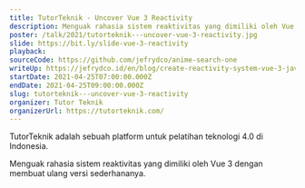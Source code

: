 ```yaml
---
title: TutorTeknik - Uncover Vue 3 Reactivity
description: Menguak rahasia sistem reaktivitas yang dimiliki oleh Vue 3 dengan membuat ulang versi sederhananya.
poster: /talk/2021/tutorteknik---uncover-vue-3-reactivity.jpg
slide: https://bit.ly/slide-vue-3-reactivity
playback: 
sourceCode: https://github.com/jefrydco/anime-search-one
writeUp: https://jefrydco.id/en/blog/create-reactivity-system-vue-3-javascript
startDate: 2021-04-25T07:00:00.000Z
endDate: 2021-04-25T09:00:00.000Z
slug: tutorteknik---uncover-vue-3-reactivity
organizer: Tutor Teknik
organizerUrl: https://tutorteknik.com/
---
```


TutorTeknik adalah sebuah platform untuk pelatihan teknologi 4.0 di Indonesia.

Menguak rahasia sistem reaktivitas yang dimiliki oleh Vue 3 dengan membuat ulang versi sederhananya.
